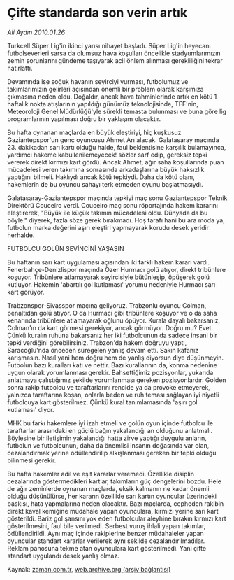 # Çifte standarda son verin artık

*Ali Aydın 2010.01.26*

<tr><td class="metin" colspan="2" style="padding-top: 20px; padding-left: 5px; ">Turkcell Süper Lig'in ikinci yarısı nihayet başladı. Süper Lig'in heyecanı futbolseverleri sarsa da olumsuz hava koşulları öncelikle stadyumlarımızın zemin sorunlarını gündeme taşıyarak acil önlem alınması gerekliliğini tekrar hatırlattı.</td></tr><tr><td class="metin" colspan="2" style="padding-top: 20px; padding-left: 5px; "><p>Devamında ise soğuk havanın seyirciyi vurması, futbolumuz ve takımlarımızın gelirleri açısından önemli bir problem olarak karşımıza çıkmasına neden oldu. Doğaldır, ancak hava tahminlerinde artık en kötü 1 haftalık nokta atışlarının yapıldığı günümüz teknolojisinde, TFF'nin, Meteoroloji Genel Müdürlüğü'yle sürekli temasta bulunması ve buna göre lig programlarının yapılması doğru bir yaklaşım olacaktır.
<p> Bu hafta oynanan maçlarda en büyük eleştiriyi, hiç kuşkusuz Gaziantepspor'un genç oyuncusu Ahmet Arı alacak. Galatasaray maçında 23. dakikadan sarı kartı olduğu halde, faul beklentisine karşılık bulamayınca, yardımcı hakeme kabullenilemeyecek! sözler sarf edip, gereksiz tepki vererek direkt kırmızı kart gördü. Ancak Ahmet, ağır saha koşullarında puan mücadelesi veren takımına sonrasında arkadaşlarına büyük haksızlık yaptığını bilmeli. Haklıydı ancak kötü tepkiydi. Daha da kötü olanı, hakemlerin de bu oyuncu sahayı terk etmeden oyunu başlatmasıydı.
<p> Galatasaray-Gaziantepspor maçında tepkiyi maç sonu Gaziantepspor Teknik Direktörü Couceiro verdi. Couceiro maç sonu röportajında hakem kararını eleştirerek, "Büyük ile küçük takımın mücadelesi oldu. Dünyada da bu böyle." diyerek, fazla söze gerek bırakmadı. Hoş tarafı hani bu ara moda ya, futbolun marka değerini aşırı eleştiri yapmayarak korudu desek yeridir herhalde.
<p>FUTBOLCU GOLÜN SEVİNCİNİ YAŞASIN
<p>Bu haftanın sarı kart uygulaması açısından iki farklı hakem kararı vardı. Fenerbahçe-Denizlispor maçında Özer Hurmacı golü atıyor, direkt tribünlere koşuyor. Tribünlere atlamayarak seyircisiyle bütünleşip, öpüşerek golü kutluyor. Hakemin 'abartılı gol kutlaması' yorumu nedeniyle Hurmacı sarı kart görüyor.
<p> Trabzonspor-Sivasspor maçına geliyoruz. Trabzonlu oyuncu Colman, penaltıdan golü atıyor. O da Hurmacı gibi tribünlere koşuyor ve o da saha kenarında tribünlere atlamayarak oğlunu öpüyor. Kurala dayalı bakarsanız, Colman'ın da kart görmesi gerekiyor, ancak görmüyor. Doğru mu? Evet. Çünkü kuralın ruhuna bakarsanız her iki futbolcunun da sadece insani bir tepki verdiğini görebilirsiniz. Trabzon'da hakem doğruyu yaptı, Saracoğlu'nda önceden süregelen yanlış devam etti. Sakın kafanız karışmasın. Nasıl yani hem doğru hem de yanlış diyorsun diye düşünmeyin. Futbolun bazı kuralları katı ve nettir. Bazı kurallarının da, konma nedenine uygun olarak yorumlanması gerekir. Bahsettiğimiz pozisyonlar, yukarıda anlatmaya çalıştığımız şekilde yorumlanması gereken pozisyonlardır. Golden sonra rakip futbolcu ve taraftarlarını rencide ya da provoke etmeyerek, yalnızca taraftarına koşan, onlarla beden ve ruh teması sağlayan iyi niyetli futbolcuya kart gösterilmez. Çünkü kural tanımlamasında 'aşırı gol kutlaması' diyor.
<p>MHK bu farkı hakemlere iyi izah etmeli ve golün oyun içinde futbolcu ile taraftarlar arasındaki en güçlü bağın yakalandığı an olduğunu anlatmalı. Böylesine bir iletişimin yakalandığı hatta zirve yaptığı duygulu anların, futbolun ve futbolcunun, daha da önemlisi insanın doğasında var olan, cezalandırmak yerine ödüllendirilip alkışlanması gereken bir tepki olduğu bilinmesi gerekir.
<p>Bu hafta hakemler adil ve eşit kararlar veremedi. Özellikle disiplin cezalarında göstermedikleri kartlar, takımların güç dengelerini bozdu. Hele de ağır zeminlerde oynanan maçlarda, eksik kalmanın ne kadar önemli olduğu düşünülürse, her kararın özellikle sarı kartın oyuncular üzerindeki baskısı, hata yapmalarına neden olacaktır. Bazı maçlarda, cepheden rakibin direkt kaval kemiğine müdahale yapan oyunculara, kırmızı yerine sarı kart gösterildi. Bariz gol şansını yok eden futbolcular aleyhine bırakın kırmızı kart gösterilmesini, faul bile verilmedi. Serbest vuruş ihlali yapan takımlar, ödüllendirildi. Aynı maç içinde rakiplerine benzer müdahaleler yapan oyuncular standart kararlar verilerek aynı şekilde cezalandırılmadılar. Reklam panosuna tekme atan oyunculara kart gösterilmedi. Yani çifte standart uygulandı desek yanlış olmaz.<br/></p></p></p></p></p></p></p></p></td></tr>

Kaynak: [zaman.com.tr](http://zaman.com.tr/yazar.do?yazino=944620), [web.archive.org (arşiv bağlantısı)](http://web.archive.org/web/20100128062946/http://www.zaman.com.tr:80/yazar.do?yazino=944620)
